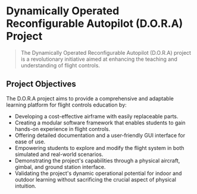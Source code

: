 # Dynamically Operated Reconfigurable Autopilot (D.O.R.A) Project

> The Dynamically Operated Reconfigurable Autopilot (D.O.R.A) project is a revolutionary initiative aimed at enhancing the teaching and understanding of flight controls.

<!-- more -->

## Project Objectives

The D.O.R.A project aims to provide a comprehensive and adaptable learning platform for flight controls education by:

- Developing a cost-effective airframe with easily replaceable parts.
- Creating a modular software framework that enables students to gain hands-on experience in flight controls.
- Offering detailed documentation and a user-friendly GUI interface for ease of use.
- Empowering students to explore and modify the flight system in both simulated and real-world scenarios.
- Demonstrating the project's capabilities through a physical aircraft, gimbal, and ground station interface.
- Validating the project's dynamic operational potential for indoor and outdoor learning without sacrificing the crucial aspect of physical intuition.

